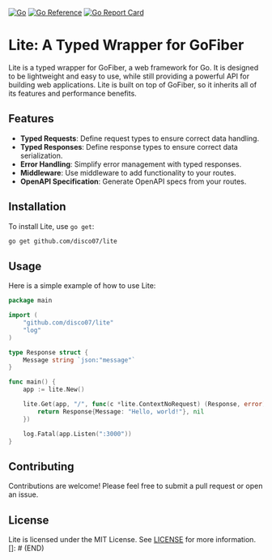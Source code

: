 [![Go](https://github.com/disco07/lite/actions/workflows/go.yml/badge.svg?branch=main)](https://github.com/disco07/lite/actions/workflows/go.yml)
[![Go Reference](https://pkg.go.dev/badge/github.com/disco07/lite.svg)](https://pkg.go.dev/github.com/disco07/lite)
[![Go Report Card](https://goreportcard.com/badge/github.com/disco07/lite)](https://goreportcard.com/report/github.com/disco07/lite)

# Lite: A Typed Wrapper for GoFiber
Lite is a typed wrapper for GoFiber, a web framework for Go. It is designed to be lightweight and easy to use, while still providing a powerful API for building web applications. Lite is built on top of GoFiber, so it inherits all of its features and performance benefits.

## Features
- **Typed Requests**: Define request types to ensure correct data handling.
- **Typed Responses**: Define response types to ensure correct data serialization.
- **Error Handling**: Simplify error management with typed responses.
- **Middleware**: Use middleware to add functionality to your routes.
- **OpenAPI Specification**: Generate OpenAPI specs from your routes.

## Installation
To install Lite, use `go get`:

```bash
go get github.com/disco07/lite
```

## Usage
Here is a simple example of how to use Lite:

```go
package main

import (
	"github.com/disco07/lite"
	"log"
)

type Response struct {
	Message string `json:"message"`
}

func main() {
	app := lite.New()

	lite.Get(app, "/", func(c *lite.ContextNoRequest) (Response, error) {
		return Response{Message: "Hello, world!"}, nil
	})

	log.Fatal(app.Listen(":3000"))
}
```

## Contributing
Contributions are welcome! Please feel free to submit a pull request or open an issue.

## License
Lite is licensed under the MIT License. See [LICENSE](LICENSE) for more information.
[]: # (END)